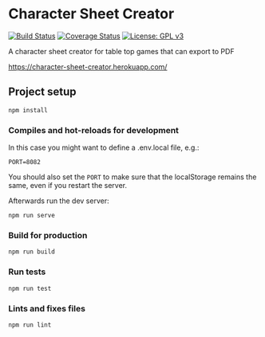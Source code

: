 #  Character Sheet Creator
[![Build Status](https://travis-ci.org/L-Bolz/character-sheet-creator.svg?branch=master)](https://travis-ci.org/L-Bolz/character-sheet-creator)
[![Coverage Status](https://coveralls.io/repos/github/L-Bolz/character-sheet-creator/badge.svg?branch=master)](https://coveralls.io/github/L-Bolz/character-sheet-creator?branch=master)
[![License: GPL v3](https://img.shields.io/badge/License-GPLv3-blue.svg)](https://www.gnu.org/licenses/gpl-3.0)

A character sheet creator for table top games that can export to PDF

https://character-sheet-creator.herokuapp.com/

## Project setup
```
npm install
```

### Compiles and hot-reloads for development
In this case you might want to define a .env.local file, e.g.:
```
PORT=8082
```
You should also set the `PORT` to make sure that the localStorage remains the same, even if you restart the server.

Afterwards run the dev server:
```
npm run serve
```

### Build for production
```
npm run build
```

### Run tests
```
npm run test
```

### Lints and fixes files
```
npm run lint
```
